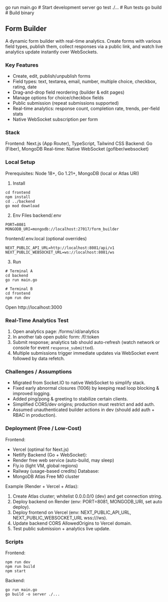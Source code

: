 go run main.go # Start development server
go test ./... # Run tests
go build # Build binary

## Form Builder

A dynamic form builder with real-time analytics. Create forms with various field types, publish them, collect responses via a public link, and watch live analytics update instantly over WebSockets.

### Key Features

- Create, edit, publish/unpublish forms
- Field types: text, textarea, email, number, multiple choice, checkbox, rating, date
- Drag-and-drop field reordering (builder & edit pages)
- Manage options for choice/checkbox fields
- Public submission (repeat submissions supported)
- Real-time analytics: response count, completion rate, trends, per-field stats
- Native WebSocket subscription per form

### Stack

Frontend: Next.js (App Router), TypeScript, Tailwind CSS
Backend: Go (Fiber), MongoDB
Real-time: Native WebSocket (gofiber/websocket)

### Local Setup

Prerequisites: Node 18+, Go 1.21+, MongoDB (local or Atlas URI)

1. Install

```
cd frontend
npm install
cd ../backend
go mod download
```

2. Env Files
   backend/.env

```
PORT=8081
MONGODB_URI=mongodb://localhost:27017/form_builder
```

frontend/.env.local (optional overrides)

```
NEXT_PUBLIC_API_URL=http://localhost:8081/api/v1
NEXT_PUBLIC_WEBSOCKET_URL=ws://localhost:8081/ws
```

3. Run

```
# Terminal A
cd backend
go run main.go

# Terminal B
cd frontend
npm run dev
```

Open http://localhost:3000

### Real-Time Analytics Test

1. Open analytics page: /forms/:id/analytics
2. In another tab open public form: /f/:token
3. Submit response; analytics tab should auto-refresh (watch network or console for event `response_submitted`).
4. Multiple submissions trigger immediate updates via WebSocket event followed by data refetch.

### Challenges / Assumptions

- Migrated from Socket.IO to native WebSocket to simplify stack.
- Fixed early abnormal closures (1006) by keeping read loop blocking & improved logging.
- Added ping/pong & greeting to stabilize certain clients.
- Simplified CORS/dev origins; production must restrict and add auth.
- Assumed unauthenticated builder actions in dev (should add auth + RBAC in production).

### Deployment (Free / Low-Cost)

Frontend:

- Vercel (optimal for Next.js)
- Netlify
  Backend (Go + WebSocket):
- Render free web service (auto-build, may sleep)
- Fly.io (light VM, global regions)
- Railway (usage-based credits)
  Database:
- MongoDB Atlas Free M0 cluster

Example (Render + Vercel + Atlas):

1. Create Atlas cluster; whitelist 0.0.0.0/0 (dev) and get connection string.
2. Deploy backend on Render (env: PORT=8081, MONGODB_URI, set auto deploy).
3. Deploy frontend on Vercel (env: NEXT_PUBLIC_API_URL, NEXT_PUBLIC_WEBSOCKET_URL wss://<render-domain>/ws).
4. Update backend CORS AllowedOrigins to Vercel domain.
5. Test public submission + analytics live update.

### Scripts

Frontend:

```
npm run dev
npm run build
npm start
```

Backend:

```
go run main.go
go build -o server ./...
```
